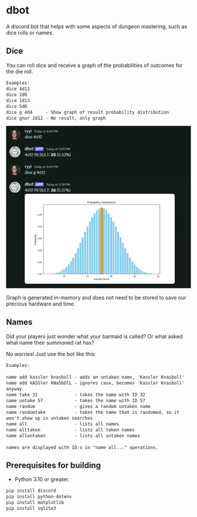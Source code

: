 # dbot

A discord bot that helps with some aspects of dungeon mastering, such as dice rolls or names.

## Dice

You can roll dice and receive a graph of the probabilities of outcomes for the die roll.

```
Examples:
dice 4d12
dice 2d6
dice 1d13
dice 5d6
dice g 4d4     - Show graph of result probability distribution
dice gnor 2d12 - No result, only graph
```

![There should be an image of a graph here.](https://github.com/mrryyi/dbot/blob/main/docimages/example.png "Title")

Graph is generated in-memory and does not need to be stored to save our precious hardware and time.

## Names

Did your players just wonder what your barmaid is called? Or what asked what name their summoned rat has?

No worries! Just use the bot like this: 

```
Examples:

name add kassler knasboll - adds an untaken name, 'Kassler Knasboll'
name add kASSler kNaSbOlL - ignores case, becomes 'Kassler Knasboll' anyway
name take 32              - takes the name with ID 32
name untake 57            - takes the name with ID 57
name random               - gives a random untaken name
name randomtake           - takes the name that is randomed, so it won't show up in untaken searches 
name all                  - lists all names
name alltaken             - lists all taken names
name alluntaken           - lists all untaken names

names are displayed with ID:s in "name all..." operations.
```

## Prerequisites for building

* Python 3.10 or greater.

```
pip install discord
pip install python-dotenv
pip install matplotlib
pip install sqlite3
```